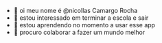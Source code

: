 - 👋 oi meu nome é @nicollas Camargo Rocha
- 👀 estou interessado em terminar a escola e sair 
- 🌱 estou aprendendo no momento a usar esse app
- 💞️ procuro colaborar a fazer um mundo melhor 

<!---
nicollasgoxtozo/nicollasgoxtozo is a ✨ special ✨ repository because its `README.md` (this file) appears on your GitHub profile.
You can click the Preview link to take a look at your changes.
--->
